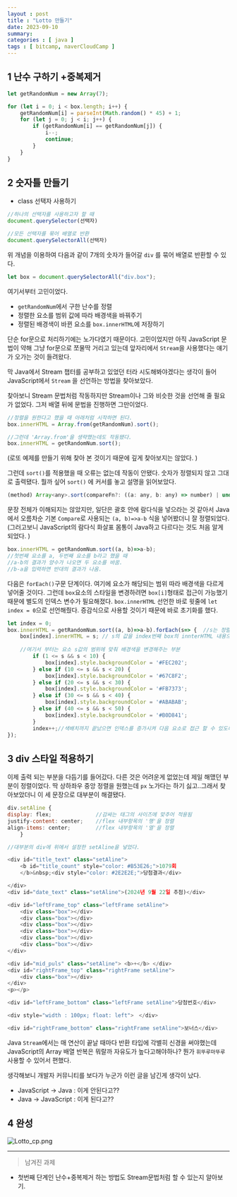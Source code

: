 ```yaml
---
layout : post
title : "Lotto 만들기"
date: 2023-09-10
summary: 
categories : [ java ]
tags : [ bitcamp, naverCloudCamp ]
---
```



## 1 난수 구하기 +중복제거

```javascript
let getRandomNum = new Array(7);

for (let i = 0; i < box.length; i++) {
	getRandomNum[i] = parseInt(Math.random() * 45) + 1;
	for (let j = 0; j < i; j++) {
		if (getRandomNum[i] == getRandomNum[j]) {
			i--;
			continue;
		}
	}
} 
```

## 2 숫자틀 만들기
* class 선택자 사용하기

```javascript
//하나의 선택자를 사용하고자 할 때
document.querySelector(선택자) 

//모든 선택자를 묶어 배열로 반환
document.querySelectorAll(선택자)
```

위 개념을 이용하여 다음과 같이 7개의 숫자가 들어갈 `div` 를 묶어 배열로 반환할 수 있다.

```javascript
let box = document.querySelectorAll("div.box");
```

여기서부터 고민이었다. 

* `getRandomNum`에서 구한 난수를  정렬
* 정렬한 요소를 범위 값에 따라 배경색을 바꿔주기
* 정렬된 배경색이 바뀐 요소를 `box.innerHTML`에 저장하기

단순 for문으로 처리하기에는 노가다였기 때문이다. 고민이었지만 아직 JavaScript 문법이 약해 그냥 for문으로 쪼물딱 거리고 있는데 앞자리에서 `Stream`을 사용했다는 얘기가 오가는 것이 들려왔다. 

막 Java에서 Stream  챕터를 공부하고 있었던 터라 시도해봐야겠다는 생각이 들어  JavaScript에서 `Stream` 을 선언하는 방법을 찾아보았다.

찾아보니 Stream 문법처럼 작동하지만 Stream이나 그와 비슷한 것을 선언해 줄 필요가 없었다. 그저 배열 뒤에 문법을 진행하면 그만이었다.

```javascript
//정렬을 원한다고 했을 때 아래처럼 시작하면 된다.
box.innerHTML = Array.from(getRandomNum).sort();

//그런데 'Array.from'을 생략했는데도 작동됐다.
box.innerHTML = getRandomNum.sort();
```

(로또 예제를 만들기 위해 찾아 본 것이기 때문에 깊게 찾아보지는 않았다. )

그런데 `sort()`를 적용했을 때 오류는 없는데 작동이 안됐다.  숫자가 정렬되지 않고 그대로 출력됐다. 뭘까 싶어 `sort()` 에 커서를 놓고 설명을 읽어보았다.

```javascript
(method) Array<any>.sort(compareFn?: ((a: any, b: any) => number) | undefined): any[]
```

문장 전체가 이해되지는 않았지만, 일단은 괄호 안에 람다식을 넣으라는 것 같아서 Java에서 오름차순 기본 `Compare`로 사용되는 `(a, b)=>a-b` 식을 넣어봤더니 잘 정렬되었다.  (그러고보니 JavaScript의  람다식 화살표 몸통이 Java하고 다르다는 것도 처음 알게 되었다. )

```javascript
box.innerHTML = getRandomNum.sort((a, b)=>a-b);
//첫번째 요소를 a, 두번째 요소를 b라고 했을 때 
//a-b의 결과가 양수가 나오면 두 요소를 바꿈.
//b-a을 입력하면 반대의 결과가 나옴.
```

다음은 `forEach()`구문 단계이다.  여기에 요소가 해당되는 범위 따라 배경색을 다르게 넣어줄 것이다.  그런데 `box`요소의 스타일을 변경하려면 `box[i]`형태로 접근이 가능했기 때문에 별도의 인덱스 변수가 필요해졌다. `box.innerHTML` 선언한 바로 윗줄에 `let index = 0`으로 선언해줬다.  증감식으로 사용할 것이기 때문에 바로 초기화를 했다. 

```javascript
let index = 0;
box.innerHTML = getRandomNum.sort((a, b)=>a-b).forEach(s=> {  //s는 정렬된 첫번째 숫자
    box[index].innerHTML = s; // s의 값을 index번째 box의 innterHTML 내용으로 넘겨주었다.
    
    //여기서 부터는 요소 s값의 범위에 맞춰 배경색을 변경해주는 부분
        if (1 <= s && s < 10) {
            box[index].style.backgroundColor = '#FEC202';
        } else if (10 <= s && s < 20) {
            box[index].style.backgroundColor = '#67C8F2';
        } else if (20 <= s && s < 30) {
            box[index].style.backgroundColor = '#FB7373';
        } else if (30 <= s && s < 40) {
            box[index].style.backgroundColor = '#ABABAB';
        } else if (40 <= s && s < 50) {
            box[index].style.backgroundColor = '#B0D841';
        }
        index++;//색배치까지 끝났으면 인덱스를 증가시켜 다음 요소로 접근 할 수 있도록 해준다.
});
```

## 3 div 스타일 적용하기

이제 출력 되는 부분을 다듬기를 들어갔다. 다른 것은 어려운게 없었는데 제일 해맸던 부분이 정렬이었다. 딱 상하좌우 중앙 정렬을 원했는데 `px`  노가다는 하기 싫고..그래서 찾아보았더니 이 세 문장으로 대부분이 해결됐다.

```javascript
div.setAline {              
display: flex;              //감싸는 태그의 사이즈에 맞추어 적용됨
justify-content: center;    //flex 내부항목의 '행'을 정렬
align-items: center;        //flex 내부항목의 '열'을 정렬
    }
```



```javascript
//대부분의 div에 위에서 설정한 setAline을 넣었다.

<div id="title_text" class="setAline">
    <b id="title_count" style="color: #B53E26;">1079회
    </b>&nbsp;<div style="color: #2E2E2E;">당첨결과</div>

</div>
<div id="date_text" class="setAline">(2024년 9월 22일 추첨)</div>

<div id="leftFrame_top" class="leftFrame setAline">
    <div class="box"></div>
    <div class="box"></div>
    <div class="box"></div>
    <div class="box"></div>
    <div class="box"></div>
    <div class="box"></div>
</div>

<div id="mid_puls" class="setAline"> <b>+</b> </div>
<div id="rightFrame_top" class="rightFrame setAline">
    <div class="box"></div>
</div>
<p></p>

<div id="leftFrame_bottom" class="leftFrame setAline">당첨번호</div>

<div style="width : 100px; float: left">　</div>

<div id="rightFrame_bottom" class="rightFrame setAline">보너스</div>
```

Java `Stream`에서는 매 연산이 끝날 때마다 반환 타입에 각별히 신경을 써야했는데 JavaScript의  Array 배열 반복은 뭐랄까 자유도가 높다고해야하나? 뭔가 `휘뚜루마뚜루` 사용할 수 있어서 편했다.

생각해보니 개발자 커뮤니티를 보다가 누군가 이런 글을 남긴게 생각이 났다.

* JavaScript → Java : 이게 안된다고??
* Java → JavaScript  : 이게 된다고??

## 4 완성

![Lotto_cp.png](img%2F001%2FLotto_cp.png)

<hr>


> 남겨진 과제

*  첫번째 단계인 난수+중복제거 하는 방법도 Stream문법처럼 할 수 있는지 알아보기.
